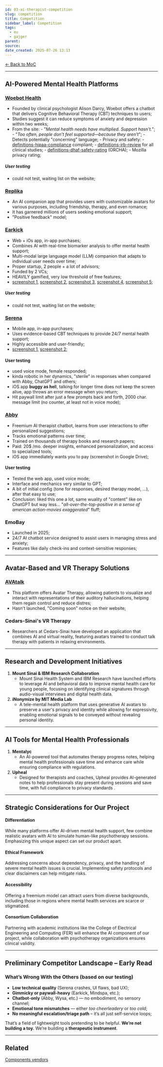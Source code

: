 ```yaml
---
id: 03-ai-therapist-competition
slug: competition
title: Competition
sidebar_label: Competition
tags:
  - eu
  - gajger
parent: 
source: 
date_created: 2025-07-26 13:13
---
```

[← Back to MoC](./index.md)

---
## AI-Powered Mental Health Platforms

### [**Woebot Health**](https://woebothealth.com/)

- Founded by clinical psychologist Alison Darcy, Woebot offers a chatbot that delivers Cognitive Behavioral Therapy (CBT) techniques to users;
- Studies suggest it can reduce symptoms of anxiety and depression within two weeks;
- From the site:
		- "*Mental health needs have multiplied. Support hasn't.*";
		- "*Too often, people don’t feel supported—because they aren’t*";
		- Detects potentially "concerning" language;
		- Privacy and safety:
			- [definitions-hipaa-compliance](definitions-hipaa-compliance.md) compliant;
			- [definitions-irb-review](definitions-irb-review.md) for all clinical studies;
			- [definitions-dhaf-safety-rating](definitions-dhaf-safety-rating.md) (ORCHA);
			- Mozilla privacy rating;		
##### User testing
- could not test, waiting list on the website;

### [**Replika**](https://replika.com/)

- An AI companion app that provides users with customizable avatars for various purposes, including friendship, therapy, and even romance;
- It has garnered millions of users seeking emotional support;
- "Positive feedback" model;

### [**Earkick**](https://earkick.com/)

- Web + iOs app, in-app purchases;
- Combines AI with real-time biomarker analysis to offer mental health support;
- Multi-modal large language model (LLM) companion that adapts to individual user needs over time;
- Proper startup, 2 people + a lot of advisors;
- Funded by 2 VCs;
- HEAVILY gamified, very low threshold of free features;
- [screenshot 1](attachments/ai-therapist-competition-earkick-1.PNG), [screenshot 2](attachments/ai-therapist-competition-earkick-2.PNG), [screenshot 3](attachments/ai-therapist-competition-earkick-3.PNG), [screenshot 4](attachments/ai-therapist-competition-earkick-4.PNG), [screenshot 5](attachments/ai-therapist-competition-earkick-5.PNG);
##### User testing
- could not test, waiting list on the website;

### [**Serena**](https://serena.chat/)

- Mobile app, in-app purchases;
- Uses evidence-based CBT techniques to provide 24/7 mental health support;
- Highly accessible and user-friendly;
- [screenshot 1](attachments/ai-therapist-competition-serena-1.PNG), [screenshot 2](attachments/ai-therapist-competition-serena-2.PNG);
#### **User testing**
- used voice mode, female responded;
- kinda robotic in her dynamics, "sterile" in responses when compared with Abby, ChatGPT and others;
- iOS app **buggy as hel**l, talking for longer time does not keep the screen alive, app throws an error message when you return;
- Hit paywall limit after just a few prompts back and forth, 2000 char. message limit (no counter, at least not in voice mode);

### [**Abby**](https://abby.gg/) 

- Freemium AI therapist chatbot, learns from user interactions to offer personalized suggestions;
- Tracks emotional patterns over time;
- Trained on thousands of therapy books and research papers;
- Paid: 20$ /mo. deeper insights, enhanced personalization, and access to specialized tools;
- iOS app immediately wants you to pay (screenshot in Google Drive);
#### **User testing**
- Tested the web app, used voice mode;
- Interface and mechanics very similar to GPT;
- A bit of initial config (tone for responses, desired therapy model, ...), after that easy to use;
- Conclusion: liked this one a lot, same wuality of "content" like on ChatGPT but way less... "*all-over-the-top-positive in a sense of american action-movies exaggerated*" fluff;

### **EmoBay**

- Launched in 2025;
- 24/7 AI chatbot service designed to assist users in managing stress and anxiety;
- Features like daily check-ins and context-sensitive responses;

---
## Avatar-Based and VR Therapy Solutions

### [AVAtalk](https://avatalkapp.com/)

- This platform offers Avatar Therapy, allowing patients to visualize and interact with representations of their auditory hallucinations, helping them regain control and reduce distres;
- Hasn't launched, "Coming soon" notice on their website;

### Cedars-Sinai's VR Therapy

- Researchers at Cedars-Sinai have developed an application that combines AI and virtual reality, featuring avatars trained to conduct talk therapy with patients in relaxing environments.

---
## Research and Development Initiatives

1. **Mount Sinai & IBM Research Collaboration**  
	- Mount Sinai Health System and IBM Research have launched efforts to leverage AI and behavioral data to improve mental health care for young people, focusing on identifying clinical signatures through audio-visual interviews and digital health data.
2. **iNonymize by MIT Media Lab**
	- A tele-mental health platform that uses generative AI avatars to preserve a user's privacy and identity while allowing for expressivity, enabling emotional signals to be conveyed without revealing personal identity.

---
## AI Tools for Mental Health Professionals

1. **Mentalyc**
	- An AI-powered tool that automates therapy progress notes, helping mental health professionals save time and enhance care while ensuring compliance with regulations.
2. **Upheal**
	- Designed for therapists and coaches, Upheal provides AI-generated notes to help professionals stay present during sessions and save time, with full compliance to privacy standards .

---
## Strategic Considerations for Our Project

#### Differentiation

While many platforms offer AI-driven mental health support, few combine realistic avatars with AI to simulate human-like psychotherapy sessions. Emphasizing this unique aspect can set our product apart.​

#### Ethical Framework

Addressing concerns about dependency, privacy, and the handling of severe mental health issues is crucial. Implementing safety protocols and clear disclaimers can help mitigate risks.​

#### Accessibility

Offering a freemium model can attract users from diverse backgrounds, including those in regions where mental health services are scarce or stigmatized.​

#### Consortium Collaboration

Partnering with academic institutions like the College of Electrical Engineering and Computing (FER) will enhance the AI component of our project, while collaboration with psychotherapy organizations ensures clinical validity.

---
## Preliminary Competitor Landscape – Early Read

### What’s Wrong With the Others (based on our testing)

- **Low technical quality** (Serena crashes, UI flaws, bad UX);
- **Gimmicky or paywall-heavy** (Earkick, Mindspa, etc.);
- **Chatbot-only** (Abby, Wysa, etc.) — no embodiment, no sensory channel;
- **Emotional tone mismatches** — either _too cheerleadery_ or _too cold_;
- **No meaningful escalation/triage path** – it’s all just self-service loops;

That’s a field of lightweight tools pretending to be helpful. **We’re not building a toy.** We’re building a **therapeutic instrument**.

---
## Related
[Components vendors](04-ai-therapist-components-vendors.md)